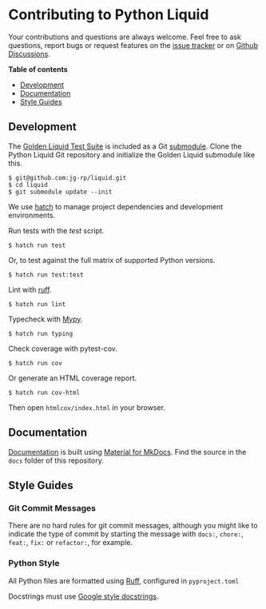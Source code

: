 # Contributing to Python Liquid

Your contributions and questions are always welcome. Feel free to ask questions, report bugs or request features on the [issue tracker](https://github.com/jg-rp/liquid/issues) or on [Github Discussions](https://github.com/jg-rp/liquid/discussions).

**Table of contents**

- [Development](#development)
- [Documentation](#documentation)
- [Style Guides](#style-guides)

## Development

The [Golden Liquid Test Suite](https://github.com/jg-rp/golden-liquid) is included as a Git [submodule](https://git-scm.com/book/en/v2/Git-Tools-Submodules). Clone the Python Liquid Git repository and initialize the Golden Liquid submodule like this.

```shell
$ git@github.com:jg-rp/liquid.git
$ cd liquid
$ git submodule update --init
```

We use [hatch](https://hatch.pypa.io/latest/) to manage project dependencies and development environments.

Run tests with the _test_ script.

```shell
$ hatch run test
```

Or, to test against the full matrix of supported Python versions.

```shell
$ hatch run test:test
```

Lint with [ruff](https://beta.ruff.rs/docs/).

```shell
$ hatch run lint
```

Typecheck with [Mypy](https://mypy.readthedocs.io/en/stable/).

```shell
$ hatch run typing
```

Check coverage with pytest-cov.

```shell
$ hatch run cov
```

Or generate an HTML coverage report.

```shell
$ hatch run cov-html
```

Then open `htmlcov/index.html` in your browser.

## Documentation

[Documentation](https://jg-rp.github.io/liquid/) is built using [Material for MkDocs](https://squidfunk.github.io/mkdocs-material/getting-started/). Find the source in the `docs` folder of this repository.

## Style Guides

### Git Commit Messages

There are no hard rules for git commit messages, although you might like to indicate the type of commit by starting the message with `docs:`, `chore:`, `feat:`, `fix:` or `refactor:`, for example.

### Python Style

All Python files are formatted using [Ruff](https://github.com/astral-sh/ruff), configured in `pyproject.toml`

Docstrings must use [Google style docstrings](https://sphinxcontrib-napoleon.readthedocs.io/en/latest/example_google.html).
